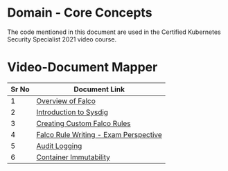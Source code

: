 # Domain - Core Concepts

The code mentioned in this document are used in the Certified Kubernetes Security Specialist 2021 video course.


# Video-Document Mapper

| Sr No | Document Link |
| ------ | ------ |
| 1 | [Overview of Falco][PlDa] |
| 2 | [Introduction to Sysdig][PlDb] |
| 3 | [Creating Custom Falco Rules][PlDc]
| 4 | [Falco Rule Writing - Exam Perspective][PlDd]
| 5 | [Audit Logging][PlDe] |
| 6 | [Container Immutability][PlDf] |



   [PlDa]: <https://github.com/zealvora/certified-kubernetes-security-specialist/blob/master/domain-6-monitor-log-runtimesec/install-falco.md>
   [PlDb]: <https://github.com/zealvora/certified-kubernetes-security-specialist/blob/master/domain-6-monitor-log-runtimesec/sysdig.md>
   [PlDc]: <https://github.com/zealvora/certified-kubernetes-security-specialist/blob/master/domain-6-monitor-log-runtimesec/custom-falco-rules.md>
   [PlDd]: <https://github.com/zealvora/certified-kubernetes-security-specialist/blob/master/domain-6-monitor-log-runtimesec/falco-exam-perspective.md>

   [PlDe]: <https://github.com/zealvora/certified-kubernetes-security-specialist/blob/master/domain-6-monitor-log-runtimesec/audit-log-detailed.md>

   [PlDf]: <https://github.com/zealvora/certified-kubernetes-security-specialist/blob/master/domain-6-monitor-log-runtimesec/immutability.md>

